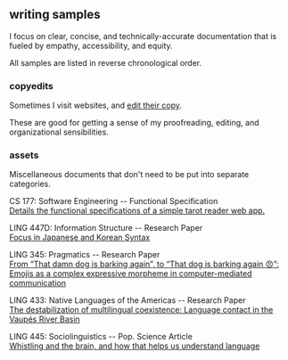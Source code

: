 ## writing samples

I focus on clear, concise, and technically-accurate documentation that is fueled by empathy, accessibility, and equity.

All samples are listed in reverse chronological order.

### copyedits

Sometimes I visit websites, and [edit their copy](copyedits/README.md).

These are good for getting a sense of my proofreading, editing, and organizational sensibilities.

### assets

Miscellaneous documents that don't need to be put into separate categories.

CS 177: Software Engineering  --  Functional Specification  
[Details the functional specifications of a simple tarot reader web app.](assets/cs177-funspec.pdf)    

LING 447D: Information Structure -- Research Paper  
[Focus in Japanese and Korean Syntax](assets/ling447-finalpaper.pdf)  

LING 345: Pragmatics -- Research Paper  
[From “That damn dog is barking again”, to “That dog is barking again 😠”:  
Emojis as a complex expressive morpheme in computer-mediated communication](assets/ling345-finalpaper.pdf)  

LING 433: Native Languages of the Americas -- Research Paper  
[The destabilization of multilingual coexistence: Language contact in the Vaupés River Basin](assets/ling433-finalpaper.pdf)  

LING 445: Sociolinguistics -- Pop. Science Article  
[Whistling and the brain, and how that helps us understand language](assets/ling445-article.pdf)  
